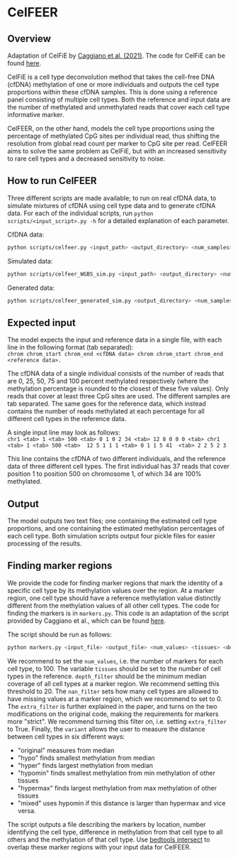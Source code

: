 # CelFEER

## Overview
Adaptation of CelFiE by [Caggiano et al. (2021)](https://www.nature.com/articles/s41467-021-22901-x).
The code for CelFiE can be found [here](https://github.com/christacaggiano/celfie).  

CelFiE is a cell type deconvolution method that takes the cell-free DNA (cfDNA) methylation of one or more individuals and outputs the cell type proportions within these cfDNA samples. This is done using a reference panel consisting of multiple cell types. Both the reference and input data are the number of methylated and unmethylated reads that cover each cell type informative marker.

CelFEER, on the other hand, models the cell type proportions using the percentage of methylated CpG sites per individual read, thus shifting the resolution from global read count per marker to CpG site per read.
CelFEER aims to solve the same problem as CelFiE, but with an increased sensitivity to rare cell types and a decreased sensitivity to noise.

## How to run CelFEER

Three different scripts are made available; to run on real cfDNA data, to simulate mixtures of cfDNA using cell type data and to generate cfDNA data.
For each of the individual scripts, run ```python scripts/<input_script>.py -h``` for a detailed explanation of each parameter.

CfDNA data:
```sh
python scripts/celfeer.py <input_path> <output_directory> <num_samples> <--max_iterations> <--unknowns> <--parallel_job_id <--convergence> <--random_restarts>
```

Simulated data:
```sh
python scripts/celfeer_WGBS_sim.py <input_path> <output_directory> <num_samples> <--max_iterations> <--unknowns> <--parallel_job_id <--convergence> <--random_restarts> <--proportions>
```

Generated data:
```sh
python scripts/celfeer_generated_sim.py <output_directory> <num_samples> <num_tissues> <num_cpgs> <depth> <beta_depth> <--max_iterations> <--unknowns> <--parallel_job_id> <--convergence> <--random_restarts>
```

## Expected input

The model expects the input and reference data in a single file, with each line in the following format (tab separated):  
``chrom chrom_start chrom_end <cfDNA data> chrom chrom_start chrom_end <reference data>.``

The cfDNA data of a single individual consists of the number of reads that are 0, 25, 50, 75 and 100 percent methylated respectively (where the methylation percentage is rounded to the closest of these five values).
Only reads that cover at least three CpG sites are used.
The different samples are tab separated.
The same goes for the reference data, which instead contains the number of reads methylated at each percentage for all different cell types in the reference data.  

A single input line may look as follows:  
``chr1 <tab> 1 <tab> 500 <tab> 0 1 0 2 34 <tab> 12 8 0 0 0 <tab> chr1 <tab> 1 <tab> 500 <tab>  12 5 1 1 1 <tab> 0 1 1 5 41  <tab> 2 2 5 2 3 ``

This line contains the cfDNA of two different individuals, and the reference data of three different cell types. The first individual has 37 reads that cover position 1 to position 500 on chromosome 1, of which 34 are 100% methylated.

## Output

The model outputs two text files; one containing the estimated cell type proportions, and one containing the estimated methylation percentages of each cell type.
Both simulation scripts output four pickle files for easier processing of the results.

## Finding marker regions

We provide the code for finding marker regions that mark the identity of a specific cell type by its methylation values over the region.
At a marker region, one cell type should have a reference methylation value distinctly different from the methylation values of all other cell types.
The code for finding the markers is in ``markers.py``. This code is an adaptation of the script provided by Caggiano et al., which can be found [here](https://github.com/christacaggiano/celfie/blob/master/TIMs/tim.py).

The script should be run as follows:
```sh
python markers.py <input_file> <output_file> <num_values> <tissues> <depth_filter> <nan_filter> <extra_filter> <variant>
```  

We recommend to set the ``num_values``, i.e. the number of markers for each cell type, to 100.  The variable ``tissues`` should be set to the number of cell types in the reference. ``depth_filter`` should be the minimum median coverage of all cell types at a marker region. We recommend setting this threshold to 20. The ``nan_filter`` sets how many cell types are allowed to have missing values at a marker region, which we recommend to set to 0. The ``extra_filter`` is further explained in the paper, and turns on the two modifications on the original code, making the requirements for markers more "strict". We recommend turning this filter on, i.e. setting ``extra_filter`` to True. Finally, the ``variant`` allows the user to measure the distance between cell types in six different ways:
-  "original" measures from median
-  "hypo" finds smallest methylation from median
-   "hyper" finds largest methylation from median
-   "hypomin" finds smallest methylation from min methylation of other tissues
-   "hypermax" finds largest methylation from max methylation of other tissues
-   "mixed" uses hypomin if this distance is larger than hypermax and vice versa.

The script outputs a file describing the markers by location, number identifying the cell type, difference in methylation from that cell type to all others and the methylation of that cell type.
Use [bedtools intersect](https://bedtools.readthedocs.io/en/latest/content/tools/intersect.html) to overlap these marker regions with your input data for CelFEER.
